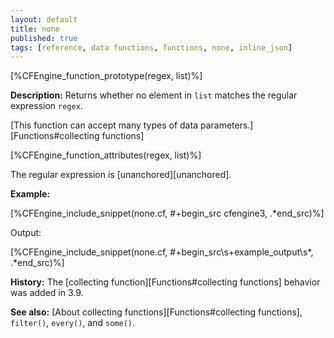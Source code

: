 ```yaml
---
layout: default
title: none
published: true
tags: [reference, data functions, functions, none, inline_json]
---
```


[%CFEngine_function_prototype(regex, list)%]

**Description:** Returns whether no element in `list` matches the regular
expression `regex`.

[This function can accept many types of data parameters.][Functions#collecting functions]

[%CFEngine_function_attributes(regex, list)%]

The regular expression is [unanchored][unanchored].

**Example:**

[%CFEngine_include_snippet(none.cf, #\+begin_src cfengine3, .*end_src)%]

Output:

[%CFEngine_include_snippet(none.cf, #\+begin_src\s+example_output\s*, .*end_src)%]

**History:** The [collecting function][Functions#collecting functions] behavior was added in 3.9.

**See also:** [About collecting functions][Functions#collecting functions], `filter()`, `every()`, and `some()`.
